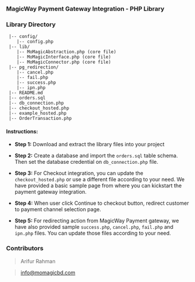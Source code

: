 ### MagicWay Payment Gateway Integration - PHP Library


### Library Directory

```
 |-- config/
    |-- config.php
 |-- lib/
    |-- MoMagicAbstraction.php (core file)
    |-- MoMagicInterface.php (core file)
    |-- MoMagicConnector.php (core file)
 |-- pg_redirection/
    |-- cancel.php
    |-- fail.php
    |-- success.php
    |-- ipn.php
 |-- README.md
 |-- orders.sql
 |-- db_connection.php
 |-- checkout_hosted.php
 |-- example_hosted.php
 |-- OrderTransaction.php
```
#### Instructions:

* __Step 1:__ Download and extract the library files into your project

* __Step 2:__ Create a database and import the `orders.sql` table schema. Then set the database credential on `db_connection.php` file.

* __Step 3:__ For Checkout integration, you can update the `checkout_hosted.php` or use a different file according to your need. We have provided a basic sample page from where you can kickstart the payment gateway integration.

* __Step 4:__ When user click Continue to checkout button, redirect customer to payment channel selection page.

* __Step 5:__ For redirecting action from MagicWay Payment gateway, we have also provided sample `success.php`, `cancel.php`, `fail.php` and `ipn.php` files. You can update those files according to your need.

### Contributors

> Arifur Rahman

> info@momagicbd.com
